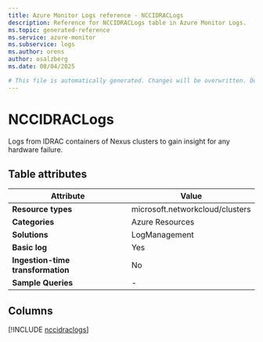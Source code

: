 ```yaml
---
title: Azure Monitor Logs reference - NCCIDRACLogs
description: Reference for NCCIDRACLogs table in Azure Monitor Logs.
ms.topic: generated-reference
ms.service: azure-monitor
ms.subservice: logs
ms.author: orens
author: osalzberg
ms.date: 08/04/2025

# This file is automatically generated. Changes will be overwritten. Do not change this file directly.
---
```


# NCCIDRACLogs

Logs from IDRAC containers of Nexus clusters to gain insight for any hardware failure.


## Table attributes

|Attribute|Value|
|---|---|
|**Resource types**|microsoft.networkcloud/clusters|
|**Categories**|Azure Resources|
|**Solutions**| LogManagement|
|**Basic log**|Yes|
|**Ingestion-time transformation**|No|
|**Sample Queries**|-|



## Columns
  
[!INCLUDE [nccidraclogs](~/reusable-content/ce-skilling/azure/includes/azure-monitor/reference/tables/nccidraclogs-include.md)]
